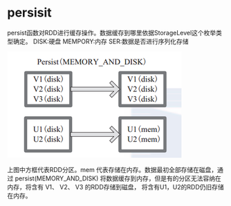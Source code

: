 # persisit

persist函数对RDD进行缓存操作。数据缓存到哪里依据StorageLevel这个枚举类型确定。
DISK:硬盘
MEMPORY:内存
SER:数据是否进行序列化存储

![image](https://github.com/williamzhang11/fastBigData/blob/master/src/main/java/com/xiu/fastBigData/persist/image/persist.jpg)

上图中方框代表RDD分区。mem 代表存储在内存。数据最初全部存储在磁盘，通过 persist(MEMORY_AND_DISK) 
将数据缓存到内存，但是有的分区无法容纳在内存，将含有 V1、 V2、 V3 的RDD存储到磁盘，
将含有U1，U2的RDD仍旧存储在内存。


